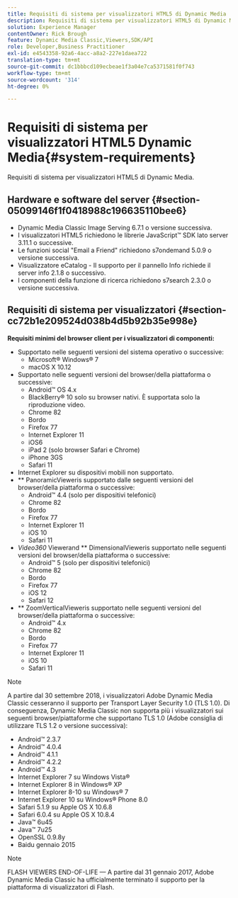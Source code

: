 ```yaml
---
title: Requisiti di sistema per visualizzatori HTML5 di Dynamic Media
description: Requisiti di sistema per visualizzatori HTML5 di Dynamic Media.
solution: Experience Manager
contentOwner: Rick Brough
feature: Dynamic Media Classic,Viewers,SDK/API
role: Developer,Business Practitioner
exl-id: e4543358-92a6-4acc-a8a2-227e1daea722
translation-type: tm+mt
source-git-commit: dc1bbbcd109ecbeae1f3a04e7ca5371581f0f743
workflow-type: tm+mt
source-wordcount: '314'
ht-degree: 0%

---
```


# Requisiti di sistema per visualizzatori HTML5 Dynamic Media{#system-requirements}

Requisiti di sistema per visualizzatori HTML5 di Dynamic Media.

<!-- Updated April 06, 2021 from https://wiki.corp.adobe.com/pages/viewpage.action?spaceKey=scene7qa&title=s7Viewers%2C+S7SDK%2C+S7OnDemand+Release+Notes - Contact is Sasha -->

## Hardware e software del server {#section-05099146f1f0418988c196635110bee6}

* Dynamic Media Classic Image Serving 6.7.1 o versione successiva.
* I visualizzatori HTML5 richiedono le librerie JavaScript™ SDK lato server 3.11.1 o successive.
* Le funzioni social &quot;Email a Friend&quot; richiedono s7ondemand 5.0.9 o versione successiva.
* Visualizzatore eCatalog - Il supporto per il pannello Info richiede il server info 2.1.8 o successivo.
* I componenti della funzione di ricerca richiedono s7search 2.3.0 o versione successiva.

## Requisiti di sistema per visualizzatori {#section-cc72b1e209524d038b4d5b92b35e998e}

**Requisiti minimi del browser client per i visualizzatori di componenti:**

* Supportato nelle seguenti versioni del sistema operativo o successive:
   * Microsoft® Windows® 7
   * macOS X 10.12
* Supportato nelle seguenti versioni del browser/della piattaforma o successive:
   * Android™ OS 4.x
   * BlackBerry® 10 solo su browser nativi. È supportata solo la riproduzione video.
   * Chrome 82
   * Bordo
   * Firefox 77
   * Internet Explorer 11
   * iOS6
   * iPad 2 (solo browser Safari e Chrome)
   * iPhone 3GS
   * Safari 11
* Internet Explorer su dispositivi mobili non supportato.
* ** PanoramicVieweris supportato dalle seguenti versioni del browser/della piattaforma o successive:
   * Android™ 4.4 (solo per dispositivi telefonici)
   * Chrome 82
   * Bordo
   * Firefox 77
   * Internet Explorer 11
   * iOS 10
   * Safari 11
* *Video360* Viewerand  ** DimensionalVieweris supportato nelle seguenti versioni del browser/della piattaforma o successive:
   * Android™ 5 (solo per dispositivi telefonici)
   * Chrome 82
   * Bordo
   * Firefox 77
   * iOS 12
   * Safari 12
* ** ZoomVerticalVieweris supportato nelle seguenti versioni del browser/della piattaforma o successive:
   * Android™ 4.x
   * Chrome 82
   * Bordo
   * Firefox 77
   * Internet Explorer 11
   * iOS 10
   * Safari 11

>[!NOTE]
>
>A partire dal 30 settembre 2018, i visualizzatori Adobe Dynamic Media Classic cesseranno il supporto per Transport Layer Security 1.0 (TLS 1.0). Di conseguenza, Dynamic Media Classic non supporta più i visualizzatori sui seguenti browser/piattaforme che supportano TLS 1.0 (Adobe consiglia di utilizzare TLS 1.2 o versione successiva):
>
> * Android™ 2.3.7
> * Android™ 4.0.4
> * Android™ 4.1.1
> * Android™ 4.2.2
> * Android™ 4.3
> * Internet Explorer 7 su Windows Vista®
> * Internet Explorer 8 in Windows® XP
> * Internet Explorer 8-10 su Windows® 7
> * Internet Explorer 10 su Windows® Phone 8.0
> * Safari 5.1.9 su Apple OS X 10.6.8
> * Safari 6.0.4 su Apple OS X 10.8.4
> * Java™ 6u45
> * Java™ 7u25
> * OpenSSL 0.9.8y
> * Baidu gennaio 2015


>[!NOTE]
>
>FLASH VIEWERS END-OF-LIFE — A partire dal 31 gennaio 2017, Adobe Dynamic Media Classic ha ufficialmente terminato il supporto per la piattaforma di visualizzatori di Flash.
